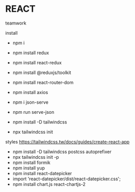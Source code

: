 # REACT

teamwork

install

- npm i
- npm install redux
- npm install react-redux
- npm install @reduxjs/toolkit
- npm install react-router-dom
- npm install axios
- npm i json-serve
- npm run serve-json

- npm install -D tailwindcss
- npx tailwindcss init

styles
https://tailwindcss.tw/docs/guides/create-react-app

- npm install -D tailwindcss postcss autoprefixer
- npx tailwindcss init -p
- npm install formik
- npm install yup
- npm install react-datepicker
- import 'react-datepicker/dist/react-datepicker.css';
- npm install chart.js react-chartjs-2


